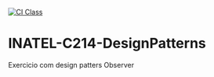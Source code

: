 
[![CI Class](https://https://github.com/LiviaJacklinne/INATEL-C214-DesignPatterns/actions/workflows/ci.yml/badge.svg)](https://https://github.com/LiviaJacklinne/INATEL-C214-DesignPatterns/actions/workflows/ci.yml)

# INATEL-C214-DesignPatterns
Exercicio com design patters Observer
